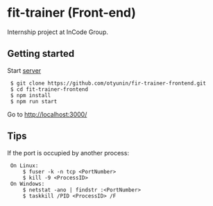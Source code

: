 # fit-trainer (Front-end)

Internship project at InCode Group.
 
 ## Getting started
Start [server](https://github.com/otyunin/fit-trainer-backend.git/)
 
     $ git clone https://github.com/otyunin/fir-trainer-frontend.git
     $ cd fit-trainer-frontend
     $ npm install
     $ npm run start
 Go to [http://localhost:3000/](http://localhost:3000/)

## Tips

If the port is occupied by another process:

     On Linux:
         $ fuser -k -n tcp <PortNumber>
         $ kill -9 <ProcessID>
     On Windows:
         $ netstat -ano | findstr :<PortNumber>
         $ taskkill /PID <ProcessID> /F

